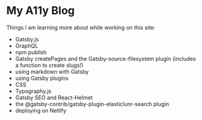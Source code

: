 # My A11y Blog

Things I am learning more about while working on this site:

* Gatsby.js
* GraphQL
* npm publish
* Gatsby createPages and the Gatsby-source-filesystem plugin (includes a function to create slugs!)
* using markdown with Gatsby
* using Gatsby plugins
* CSS
* Typography.js
* Gatsby SEO and React-Helmet
* the @gatsby-contrib/gatsby-plugin-elasticlunr-search plugin
* deploying on Netlify
